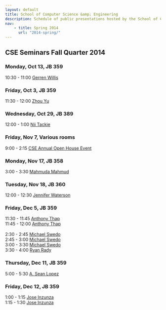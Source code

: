 ```yaml
---
layout: default
title: School of Computer Science &amp; Engineering
description: Schedule of public presentations hosted by the School of CSE.
nav:
    - title: Spring 2014
      url: "2014-spring/"
---
```


## CSE Seminars __Fall Quarter 2014__

### Monday, Oct 13, JB 359

 10:30 - 11:00  [Gerren Willis](2014-fall/gerren_willis_2014_10_13.pdf) <br>

### Friday, Oct 3, JB 359

 11:30 - 12:00  [Zhou Yu](2014-fall/yu_zhou_2014_10_03.pdf) <br>

### Wednesday, Oct 29, JB 389

 12:00 -  1:00 [Nii Tackie](2014-fall/Nii_Tackie.pdf) <br>

### Friday, Nov 7, Various rooms

  9:00 -  2:15 [CSE Annual Open House Event](2014-fall/open-house.pdf) <br>

### Monday, Nov 17, JB 358

  3:00 -  3:30 [Mahmuda Mahmud](2014-fall/mahmuda-mahmud.pdf) <br>

### Tuesday, Nov 18, JB 360

 12:00 - 12:30 [Jennifer Waterson](2014-fall/jennifer-waterson.pdf) <br>

### Friday, Dec 5, JB 359

 11:30 - 11:45 [Anthony Thap](2014-fall/anthony_thap_575.pdf) <br>
 11:45 - 12:00 [Anthony Thap](2014-fall/anthony_thap_575.pdf) <br>
<br>
  2:30 -  2:45 [Michael Swedo](2014-fall/michael-swedo-595a.pdf) <br>
  2:45 -  3:00 [Michael Swedo](2014-fall/michael-swedo-595b.pdf) <br>
  3:00 -  3:30 [Michael Swedo](2014-fall/michael-swedo-482.pdf) <br>
  3:30 -  4:00 [Ryan Rady](2014-fall/ryan_rady.pdf) <br>

### Thursday, Dec 11, JB 359

  5:00 -  5:30 [A. Sean Lopez](2014-fall/a-sean-lopez.pdf) <br>

### Friday, Dec 12, JB 359

  1:00 -  1:15 [Jose Inzunza](2014-fall/jose-inzunza-482.pdf) <br>
  1:15 -  1:30 [Jose Inzunza](2014-fall/jose-inzunza-695.pdf) <br>

